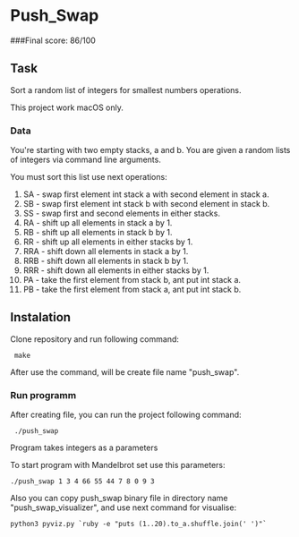 # Push_Swap

###Final score: 86/100

## Task

 Sort a random list of integers for smallest numbers operations.

 This project work macOS only.
 
 ### Data

 You're starting with two empty stacks, a and b. You are given a random lists of integers via command line arguments.
 
 You must sort this list use next operations:
 
 1) SA - swap first element int stack a with second element in stack a.
 2) SB - swap first element int stack b with second element in stack b.
 3) SS - swap first and second elements in either stacks.
 4) RA - shift up all elements in stack a by 1.
 5) RB - shift up all elements in stack b by 1.
 6) RR - shift up all elements in either stacks by 1.
 7) RRA - shift down all elements in stack a by 1.
 8) RRB - shift down all elements in stack b by 1.
 9) RRR - shift down all elements in either stacks by 1.
 10) PA - take the first element from stack b, ant put int stack a.
 11) PB - take the first element from stack a, ant put int stack b.

 ## Instalation

 Clone repository and run following command:

```
 make
```
 After use the command, will be create file name "push_swap".

### Run programm

 After creating file, you can run the project following command:

```
 ./push_swap
```
 Program takes integers as a parameters

 To start program with Mandelbrot set use this parameters:
 ```
 ./push_swap 1 3 4 66 55 44 7 8 0 9 3
```
 Also you can copy push_swap binary file in directory name "push_swap_visualizer", and use next command for visualise:

 ```
python3 pyviz.py `ruby -e "puts (1..20).to_a.shuffle.join(' ')"`
```